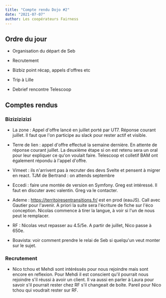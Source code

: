 ```yaml
---
title: "Compte rendu Dojo #2"
date: "2021-07-07"
author: Les coopérateurs Fairness
---
```

## Ordre du jour

- Organisation du départ de Seb

- Recrutement

- Bizbiz point récap, appels d'offres etc

- Trip à Lille

- Debrief rencontre Telescoop


## Comptes rendus

### Bizizizizizi

- La zone :
Appel d'offre lancé en juillet porté par UT7. Réponse courant juillet.
Il faut que l'on participe au slack pour rester actif et visible.

- Terre de lien : appel d'offre effectué la semaine dernière. En attente de réponse courant juillet.
La deuxième étape si on est retenu sera un oral pour leur expliquer ce qu'on voulait faire.
Telescoop et colletif BAM ont également répondu à l'appel d'offre.

- Vimeet : ils n'arrivent pas à recruter des devs Svelte et pensent à migrer en react. 
TJM de Bertrand : on attends septembre

- Eccedi : faire une montée de version en Symfony. Greg est intéressé.
Il faut en discuter avec valentin. Greg va le contacter.

- Ademe : https://territoiresentransitions.fr/ est en prod (eauJS). Call avec Gautier pour l'avenir. A priori la suite sera l'écriture de fiche sur l'éco conception.
Nicolas commence à tirer la langue, à voir si l'un de nous peut le remplacer.

- RF : Nicolas veut repasser au 4.5/5e. A partir de juillet, Nico passe à 650e.

- Boavista: voir comment prendre le relai de Seb si quelqu'un veut monter sur le sujet.

### Recrutement
- Nico tchou et Mehdi sont intéréssés pour nous rejoindre mais sont encore en reflexion. 
Pour Mehdi il est conscient qu'il pourrait nous rejoindre s'il réussi à avoir un client. Il va aussi en parler à Laura pour savoir s'il pourrait rester chez RF s'il changeait de boîte. Pareil pour Nico tchou qui voudrait rester sur RF.
